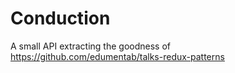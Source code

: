 # Conduction
A small API extracting the goodness of https://github.com/edumentab/talks-redux-patterns


